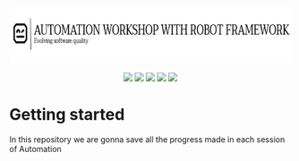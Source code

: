 <p align="center">
  <img src="/img/readme-img.png" width="700" height="100" />
</p>
<p align="center">
<img src="https://img.shields.io/badge/python-3670A0?style=for-the-badge&logo=python&logoColor=ffdd54"  />
<img src="https://img.shields.io/badge/-TestingLibrary-%23E33332?style=for-the-badge&logo=testing-library&logoColor=white"  />
<img src="https://img.shields.io/badge/node.js-6DA55F?style=for-the-badge&logo=node.js&logoColor=white4"  />
<img src="https://img.shields.io/badge/Visual%20Studio%20Code-0078d7.svg?style=for-the-badge&logo=visual-studio-code&logoColor=white"  />
<img src="https://img.shields.io/badge/-Playwright-orange?style=for-the-badge"  />
</p>

# Getting started
In this repository we are gonna save all the progress made in each session of Automation
